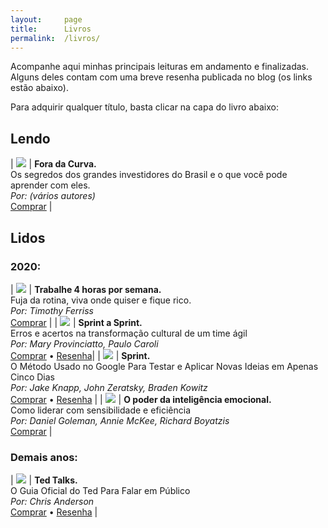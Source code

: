 ```yaml
---
layout:		page
title:		Livros
permalink:	/livros/
---
```


Acompanhe aqui minhas principais leituras em andamento e finalizadas. Alguns deles contam com uma breve resenha publicada no blog (os links estão abaixo).

Para adquirir qualquer título, basta clicar na capa do livro abaixo:

## Lendo

| <a href="https://www.amazon.com.br/Curva-Segredos-Grandes-Investidores-Aprender/dp/8582850123/ref=as_li_ss_il?__mk_pt_BR=%C3%85M%C3%85%C5%BD%C3%95%C3%91&dchild=1&keywords=fora+da+curva&qid=1603069935&sr=8-1&linkCode=li2&tag=thiagonasc-20&linkId=c3f0650619e12518ebd494843ca72a2e" target="_blank"><img border="0" src="//ws-na.amazon-adsystem.com/widgets/q?_encoding=UTF8&ASIN=8582850123&Format=_SL160_&ID=AsinImage&MarketPlace=BR&ServiceVersion=20070822&WS=1&tag=thiagonasc-20" ></a><img src="https://ir-br.amazon-adsystem.com/e/ir?t=thiagonasc-20&l=li2&o=33&a=8582850123" width="1" height="1" border="0" alt="" style="border:none !important; margin:0px !important;" /> | **Fora da Curva.**<br>Os segredos dos grandes investidores do Brasil e o que você pode aprender com eles.<br>*Por: (vários autores)*<br><a target="_blank" href="https://amzn.to/37p7wPv">Comprar</a> |


## Lidos

### 2020:

| <a target="_blank"  href="https://www.amazon.com.br/gp/product/8542211561/ref=as_li_tl?ie=UTF8&camp=1789&creative=9325&creativeASIN=8542211561&linkCode=as2&tag=thiagonasc-20&linkId=01bd6447e0adc0c2750f2de0e3490873"><img border="0" src="//ws-na.amazon-adsystem.com/widgets/q?_encoding=UTF8&MarketPlace=BR&ASIN=8542211561&ServiceVersion=20070822&ID=AsinImage&WS=1&Format=_SL160_&tag=thiagonasc-20" ></a><img src="//ir-br.amazon-adsystem.com/e/ir?t=thiagonasc-20&l=am2&o=33&a=8542211561" width="1" height="1" border="0" alt="" style="border:none !important; margin:0px !important;" /> | **Trabalhe 4 horas por semana.**<br>Fuja da rotina, viva onde quiser e fique rico.<br>*Por: Timothy Ferriss*<br><a target="_blank" href="https://amzn.to/2YFN9aO">Comprar</a> |
| <a target="_blank"  href="https://www.amazon.com.br/gp/offer-listing/B087N2LKXB/ref=as_li_tl?ie=UTF8&camp=1789&creative=9325&creativeASIN=B087N2LKXB&linkCode=am2&tag=thiagonasc-20&linkId=24530f29207c14bd6b67a3d69a33b2d9"><img border="0" src="//ws-na.amazon-adsystem.com/widgets/q?_encoding=UTF8&MarketPlace=BR&ASIN=B087N2LKXB&ServiceVersion=20070822&ID=AsinImage&WS=1&Format=_SL160_&tag=thiagonasc-20" ></a><img src="//ir-br.amazon-adsystem.com/e/ir?t=thiagonasc-20&l=am2&o=33&a=B087N2LKXB" width="1" height="1" border="0" alt="" style="border:none !important; margin:0px !important;" /> | **Sprint a Sprint.**<br>Erros e acertos na transformação cultural de um time ágil<br>*Por: Mary Provinciatto, Paulo Caroli*<br><a target="_blank" href="https://www.amazon.com.br/gp/product/B087N2LKXB/ref=as_li_tl?ie=UTF8&camp=1789&creative=9325&creativeASIN=B087N2LKXB&linkCode=as2&tag=thiagonasc-20&linkId=5543007d05c8086cfbcd14677644354e">Comprar</a> • [Resenha](resenha-livro-sprint-a-sprint)|
| <a target="_blank"  href="https://www.amazon.com.br/gp/product/8551001523/ref=as_li_tl?ie=UTF8&camp=1789&creative=9325&creativeASIN=8551001523&linkCode=am2&tag=thiagonasc-20&linkId=3af0c3d47023d1da948cf8401174f924"><img border="0" src="//ws-na.amazon-adsystem.com/widgets/q?_encoding=UTF8&MarketPlace=BR&ASIN=8551001523&ServiceVersion=20070822&ID=AsinImage&WS=1&Format=_SL160_&tag=thiagonasc-20" ></a><img src="//ir-br.amazon-adsystem.com/e/ir?t=thiagonasc-20&l=am2&o=33&a=8551001523" width="1" height="1" border="0" alt="" style="border:none !important; margin:0px !important;" /> | **Sprint.**<br>O Método Usado no Google Para Testar e Aplicar Novas Ideias em Apenas Cinco Dias<br>*Por: Jake Knapp, John Zeratsky, Braden Kowitz* <br> <a target="_blank" href="https://www.amazon.com.br/gp/product/8551001523/ref=as_li_tl?ie=UTF8&camp=1789&creative=9325&creativeASIN=8551001523&linkCode=as2&tag=thiagonasc-20&linkId=d35a62c65bd24e83f5aaf5c402e7498f">Comprar</a> • [Resenha](resenha-livro-sprint) |
| <a target="_blank"  href="https://www.amazon.com.br/gp/offer-listing/B07D3XSVLH/ref=as_li_tl?ie=UTF8&camp=1789&creative=9325&creativeASIN=B07D3XSVLH&linkCode=am2&tag=thiagonasc-20&linkId=18ca44966ab348c3d9b31237f3f7b1d0"><img border="0" src="//ws-na.amazon-adsystem.com/widgets/q?_encoding=UTF8&MarketPlace=BR&ASIN=B07D3XSVLH&ServiceVersion=20070822&ID=AsinImage&WS=1&Format=_SL160_&tag=thiagonasc-20" ></a><img src="//ir-br.amazon-adsystem.com/e/ir?t=thiagonasc-20&l=am2&o=33&a=B07D3XSVLH" width="1" height="1" border="0" alt="" style="border:none !important; margin:0px !important;" /> | **O poder da inteligência emocional.**<br>Como liderar com sensibilidade e eficiência <br> *Por: Daniel Goleman, Annie McKee, Richard Boyatzis* <br> <a target="_blank" href="https://www.amazon.com.br/gp/product/B07D3XSVLH/ref=as_li_tl?ie=UTF8&camp=1789&creative=9325&creativeASIN=B07D3XSVLH&linkCode=as2&tag=thiagonasc-20&linkId=d32b48118f4d458206e425dc58568886">Comprar</a> |

### Demais anos:

| <a target="_blank"  href="https://www.amazon.com.br/gp/product/858057935X/ref=as_li_tl?ie=UTF8&camp=1789&creative=9325&creativeASIN=858057935X&linkCode=as2&tag=thiagonasc-20&linkId=6ac163b2bec5670cacfd59c255af7bf7"><img border="0" src="//ws-na.amazon-adsystem.com/widgets/q?_encoding=UTF8&MarketPlace=BR&ASIN=858057935X&ServiceVersion=20070822&ID=AsinImage&WS=1&Format=_SL160_&tag=thiagonasc-20" ></a><img src="//ir-br.amazon-adsystem.com/e/ir?t=thiagonasc-20&l=am2&o=33&a=858057935X" width="1" height="1" border="0" alt="" style="border:none !important; margin:0px !important;" /> | **Ted Talks.**<br>O Guia Oficial do Ted Para Falar em Público <br> *Por: Chris Anderson* <br> <a target="_blank" href="https://www.amazon.com.br/gp/product/858057935X/ref=as_li_tl?ie=UTF8&camp=1789&creative=9325&creativeASIN=858057935X&linkCode=as2&tag=thiagonasc-20&linkId=ceb560085dcb14f0a2be8c8e08b35524">Comprar</a> • [Resenha](resenha-ted-talks-livro) |